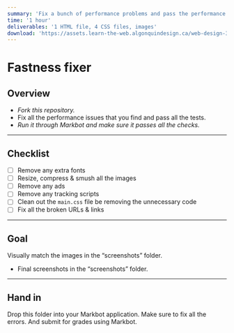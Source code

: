 ```yaml
---
summary: 'Fix a bunch of performance problems and pass the performance budget.'
time: '1 hour'
deliverables: '1 HTML file, 4 CSS files, images'
download: 'https://assets.learn-the-web.algonquindesign.ca/web-design-3/fastness-fixer-download.zip'
---
```


# Fastness fixer

## Overview

- *Fork this repository.*
- Fix all the performance issues that you find and pass all the tests.
- *Run it through Markbot and make sure it passes all the checks.*

---

## Checklist

- [ ] Remove any extra fonts
- [ ] Resize, compress & smush all the images
- [ ] Remove any ads
- [ ] Remove any tracking scripts
- [ ] Clean out the `main.css` file be removing the unnecessary code
- [ ] Fix all the broken URLs & links

---

## Goal

Visually match the images in the “screenshots” folder.

- Final screenshots in the “screenshots” folder.

---

## Hand in

Drop this folder into your Markbot application. Make sure to fix all the errors. And submit for grades using Markbot.
